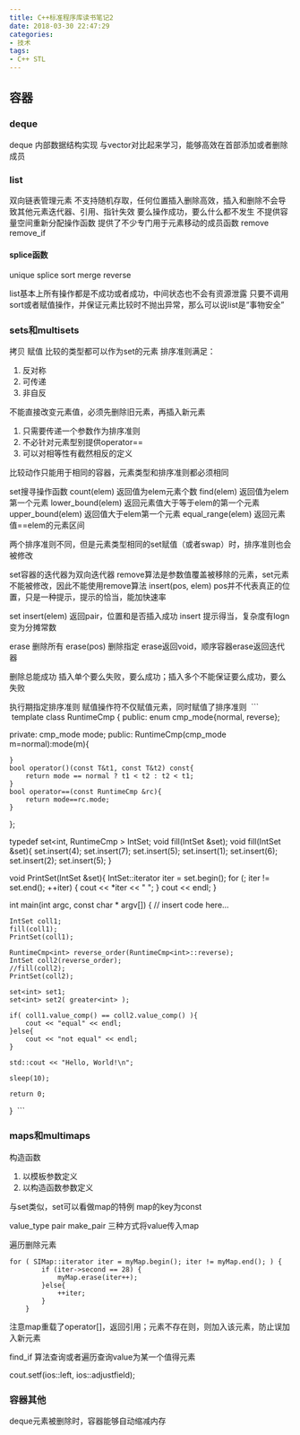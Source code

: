 ```yaml
---
title: C++标准程序库读书笔记2
date: 2018-03-30 22:47:29
categories:
- 技术 
tags:
- C++ STL
---
```


## 容器
### deque
deque 内部数据结构实现
与vector对比起来学习，能够高效在首部添加或者删除成员

### list
双向链表管理元素
不支持随机存取，任何位置插入删除高效，插入和删除不会导致其他元素迭代器、引用、指针失效
要么操作成功，要么什么都不发生
不提供容量空间重新分配操作函数
提供了不少专门用于元素移动的成员函数
remove
remove_if

#### splice函数
unique
splice
sort
merge
reverse

list基本上所有操作都是不成功或者成功，中间状态也不会有资源泄露
只要不调用sort或者赋值操作，并保证元素比较时不抛出异常，那么可以说list是“事物安全”

### sets和multisets
拷贝 赋值 比较的类型都可以作为set的元素
排序准则满足：
1. 反对称
2. 可传递
3. 非自反

不能直接改变元素值，必须先删除旧元素，再插入新元素

1. 只需要传递一个参数作为排序准则
2. 不必针对元素型别提供operator==
3. 可以对相等性有截然相反的定义

比较动作只能用于相同的容器，元素类型和排序准则都必须相同

set搜寻操作函数
count(elem) 返回值为elem元素个数
find(elem) 返回值为elem第一个元素
lower_bound(elem) 返回元素值大于等于elem的第一个元素
upper_bound(elem) 返回值大于elem第一个元素
equal_range(elem) 返回元素值==elem的元素区间

两个排序准则不同，但是元素类型相同的set赋值（或者swap）时，排序准则也会被修改

set容器的迭代器为双向迭代器
remove算法是参数值覆盖被移除的元素，set元素不能被修改，因此不能使用remove算法
insert(pos, elem) pos并不代表真正的位置，只是一种提示，提示的恰当，能加快速率

set insert(elem) 返回pair，位置和是否插入成功
insert 提示得当，复杂度有logn变为分摊常数

erase 删除所有
erase(pos) 删除指定
erase返回void，顺序容器erase返回迭代器

删除总能成功
插入单个要么失败，要么成功；插入多个不能保证要么成功，要么失败

执行期指定排序准则
赋值操作符不仅赋值元素，同时赋值了排序准则
 ```
 template <class T>
class RuntimeCmp {
public:
    enum cmp_mode{normal, reverse};
    
private:
    cmp_mode mode;
public:
    RuntimeCmp(cmp_mode m=normal):mode(m){
        
    }
    bool operator()(const T&t1, const T&t2) const{
        return mode == normal ? t1 < t2 : t2 < t1;
    }
    bool operator==(const RuntimeCmp &rc){
        return mode==rc.mode;
    }
};

typedef set<int, RuntimeCmp<int> > IntSet;
void fill(IntSet &set);
void fill(IntSet &set){
    set.insert(4);
    set.insert(7);
    set.insert(5);
    set.insert(1);
    set.insert(6);
    set.insert(2);
    set.insert(5);
}

void PrintSet(IntSet &set){
    IntSet::iterator iter = set.begin();
    for (; iter != set.end(); ++iter) {
        cout << *iter << " ";
    }
    cout << endl;
}

int main(int argc, const char * argv[]) {
    // insert code here...
    
    IntSet coll1;
    fill(coll1);
    PrintSet(coll1);
    
    RuntimeCmp<int> reverse_order(RuntimeCmp<int>::reverse);
    IntSet coll2(reverse_order);
    //fill(coll2);
    PrintSet(coll2);
    
    set<int> set1;
    set<int> set2( greater<int> );
    
    if( coll1.value_comp() == coll2.value_comp() ){
        cout << "equal" << endl;
    }else{
        cout << "not equal" << endl;
    }
    
    std::cout << "Hello, World!\n";
    
    sleep(10);
    
    return 0;
}
 ```
 
### maps和multimaps
构造函数
1. 以模板参数定义
2. 以构造函数参数定义

与set类似，set可以看做map的特例
map的key为const

value_type
pair
make_pair
三种方式将value传入map

遍历删除元素
```
for ( SIMap::iterator iter = myMap.begin(); iter != myMap.end(); ) {
        if (iter->second == 28) {
            myMap.erase(iter++);
        }else{
            ++iter;
        }
    }
```

注意map重载了operator[]，返回引用；元素不存在则，则加入该元素，防止误加入新元素

find_if 算法查询或者遍历查询value为某一个值得元素

cout.setf(ios::left, ios::adjustfield);

### 容器其他
deque元素被删除时，容器能够自动缩减内存










